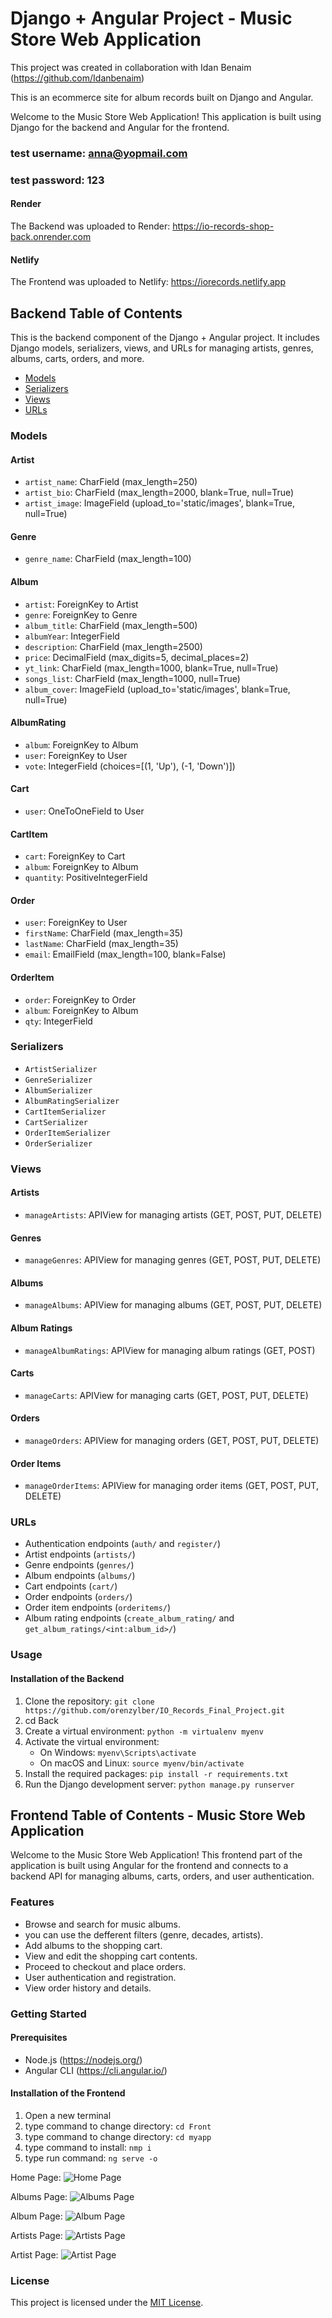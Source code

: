 # Django + Angular Project - Music Store Web Application
This project was created in collaboration with Idan Benaim (https://github.com/Idanbenaim)

This is an ecommerce site for album records built on Django and Angular. 

Welcome to the Music Store Web Application! This application is built using Django for the backend and Angular for the frontend.

### test username: anna@yopmail.com
### test password: 123

#### Render
The Backend was uploaded to Render: https://io-records-shop-back.onrender.com

#### Netlify
The Frontend was uploaded to Netlify: https://iorecords.netlify.app

## Backend Table of Contents
This is the backend component of the Django + Angular project. It includes Django models, serializers, views, and URLs for managing artists, genres, albums, carts, orders, and more.

- [Models](#models)
- [Serializers](#serializers)
- [Views](#views)
- [URLs](#urls)

### Models

#### Artist

- `artist_name`: CharField (max_length=250)
- `artist_bio`: CharField (max_length=2000, blank=True, null=True)
- `artist_image`: ImageField (upload_to='static/images', blank=True, null=True)

#### Genre

- `genre_name`: CharField (max_length=100)

#### Album

- `artist`: ForeignKey to Artist
- `genre`: ForeignKey to Genre
- `album_title`: CharField (max_length=500)
- `albumYear`: IntegerField
- `description`: CharField (max_length=2500)
- `price`: DecimalField (max_digits=5, decimal_places=2)
- `yt_link`: CharField (max_length=1000, blank=True, null=True)
- `songs_list`: CharField (max_length=1000, null=True)
- `album_cover`: ImageField (upload_to='static/images', blank=True, null=True)

#### AlbumRating

- `album`: ForeignKey to Album
- `user`: ForeignKey to User
- `vote`: IntegerField (choices=[(1, 'Up'), (-1, 'Down')])

#### Cart

- `user`: OneToOneField to User

#### CartItem

- `cart`: ForeignKey to Cart
- `album`: ForeignKey to Album
- `quantity`: PositiveIntegerField

#### Order

- `user`: ForeignKey to User
- `firstName`: CharField (max_length=35)
- `lastName`: CharField (max_length=35)
- `email`: EmailField (max_length=100, blank=False)

#### OrderItem

- `order`: ForeignKey to Order
- `album`: ForeignKey to Album
- `qty`: IntegerField

### Serializers

- `ArtistSerializer`
- `GenreSerializer`
- `AlbumSerializer`
- `AlbumRatingSerializer`
- `CartItemSerializer`
- `CartSerializer`
- `OrderItemSerializer`
- `OrderSerializer`

### Views

#### Artists

- `manageArtists`: APIView for managing artists (GET, POST, PUT, DELETE)

#### Genres

- `manageGenres`: APIView for managing genres (GET, POST, PUT, DELETE)

#### Albums

- `manageAlbums`: APIView for managing albums (GET, POST, PUT, DELETE)

#### Album Ratings

- `manageAlbumRatings`: APIView for managing album ratings (GET, POST)

#### Carts

- `manageCarts`: APIView for managing carts (GET, POST, PUT, DELETE)

#### Orders

- `manageOrders`: APIView for managing orders (GET, POST, PUT, DELETE)

#### Order Items

- `manageOrderItems`: APIView for managing order items (GET, POST, PUT, DELETE)

### URLs

- Authentication endpoints (`auth/` and `register/`)
- Artist endpoints (`artists/`)
- Genre endpoints (`genres/`)
- Album endpoints (`albums/`)
- Cart endpoints (`cart/`)
- Order endpoints (`orders/`)
- Order item endpoints (`orderitems/`)
- Album rating endpoints (`create_album_rating/` and `get_album_ratings/<int:album_id>/`)

### Usage
#### Installation of the Backend

1. Clone the repository: `git clone https://github.com/orenzylber/IO_Records_Final_Project.git`
2. cd Back
3. Create a virtual environment: `python -m virtualenv myenv`
4. Activate the virtual environment:
   - On Windows: `myenv\Scripts\activate`
   - On macOS and Linux: `source myenv/bin/activate` 
5. Install the required packages: `pip install -r requirements.txt`
6. Run the Django development server: `python manage.py runserver`


## Frontend Table of Contents - Music Store Web Application

Welcome to the Music Store Web Application! This frontend part of the application is built using Angular for the frontend and connects to a backend API for managing albums, carts, orders, and user authentication.

### Features

- Browse and search for music albums.
- you can use the defferent filters (genre, decades, artists).
- Add albums to the shopping cart.
- View and edit the shopping cart contents.
- Proceed to checkout and place orders.
- User authentication and registration.
- View order history and details.

### Getting Started

#### Prerequisites

- Node.js (https://nodejs.org/)
- Angular CLI (https://cli.angular.io/)

#### Installation of the Frontend

1. Open a new terminal 
2. type command to change directory: `cd Front`
3. type command to change directory: `cd myapp`
4. type command to install: `nmp i`
5. type run command: `ng serve -o`

Home Page:
![Home Page](image.png)


Albums Page:
![Albums Page](image-5.png)


Album Page:
![Album Page](image-3.png)


Artists Page:
![Artists Page](image-2.png)


Artist Page:
![Artist Page](image-4.png)




### License

This project is licensed under the [MIT License](LICENSE).

